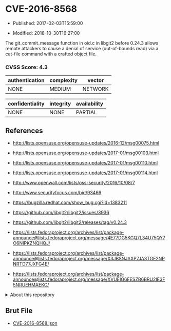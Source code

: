 # CVE-2016-8568

- Published: 2017-02-03T15:59:00

- Modified: 2018-10-30T16:27:00

The git_commit_message function in oid.c in libgit2 before 0.24.3 allows remote attackers to cause a denial of service (out-of-bounds read) via a cat-file command with a crafted object file.

### CVSS Score: **4.3**

| authentication | complexity | vector |
| --- | --- | --- |
| NONE | MEDIUM | NETWORK |

| confidentiality | integrity | availability |
| --- | --- | --- |
| NONE | NONE | PARTIAL |

## References

* http://lists.opensuse.org/opensuse-updates/2016-12/msg00075.html

* http://lists.opensuse.org/opensuse-updates/2017-01/msg00103.html

* http://lists.opensuse.org/opensuse-updates/2017-01/msg00110.html

* http://lists.opensuse.org/opensuse-updates/2017-01/msg00114.html

* http://www.openwall.com/lists/oss-security/2016/10/08/7

* http://www.securityfocus.com/bid/93466

* https://bugzilla.redhat.com/show_bug.cgi?id=1383211

* https://github.com/libgit2/libgit2/issues/3936

* https://github.com/libgit2/libgit2/releases/tag/v0.24.3

* https://lists.fedoraproject.org/archives/list/package-announce@lists.fedoraproject.org/message/4E77DG5KGQ7L34U75QY7O6NIPKZNQHQJ/

* https://lists.fedoraproject.org/archives/list/package-announce@lists.fedoraproject.org/message/X3JBSNJAXP7JA3TGE2NPNRTD77JXFG4E/

* https://lists.fedoraproject.org/archives/list/package-announce@lists.fedoraproject.org/message/XVUEIG6EESZB6BRU2IE3F5NRUEHMAEKC/

<details>
<summary>About this repository</summary> 

  This repository is part of the project [Live Hack CVE](https://github.com/Live-Hack-CVE). Main website can be found [www.live-hack.org](https://www.live-hack.org) 
  
  Made by [Sn0wAlice](https://github.com/Sn0wAlice) for the people that care about security and need to have a feed of the latest CVEs. Hope you enjoy it, don't forget to star the repo and follow me on [Twitter](https://twitter.com/Sn0wAlice) and [Github](https://github.com/Sn0wAlice). And that is my [personnal website](https://www.alice-snow.me/)

  - [Home Page](https://github.com/Live-Hack-CVE)
  - [Framework](https://github.com/Live-Hack-CVE/cve-framework)
  - [CVE database](https://github.com/Live-Hack-CVE/full_database)
  - [Changelog](https://github.com/Live-Hack-CVE/Changelog)
</details>

## Brut File

* [CVE-2016-8568.json](https://raw.githubusercontent.com/Live-Hack-CVE/full_database/main/cves/2016/CVE-2016-8568.json)

